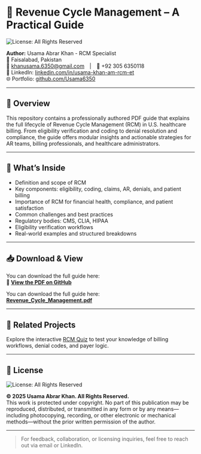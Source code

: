 # 📄 Revenue Cycle Management – A Practical Guide  
![License: All Rights Reserved](https://img.shields.io/badge/License-All%20Rights%20Reserved-red.svg)

**Author:** Usama Abrar Khan - RCM Specialist  
📍 Faisalabad, Pakistan  
📧 khanusama.6350@gmail.com | 📱 +92 305 6350118  
🔗 LinkedIn: [linkedin.com/in/usama-khan-am-rcm-et](https://linkedin.com/in/usama-khan-am-rcm-et)  
🌐 Portfolio: [github.com/Usama6350](https://github.com/Usama6350)

---

## 🧭 Overview

This repository contains a professionally authored PDF guide that explains the full lifecycle of Revenue Cycle Management (RCM) in U.S. healthcare billing. From eligibility verification and coding to denial resolution and compliance, the guide offers modular insights and actionable strategies for AR teams, billing professionals, and healthcare administrators.

---

## 📘 What’s Inside

- Definition and scope of RCM  
- Key components: eligibility, coding, claims, AR, denials, and patient billing  
- Importance of RCM for financial health, compliance, and patient satisfaction  
- Common challenges and best practices  
- Regulatory bodies: CMS, CLIA, HIPAA  
- Eligibility verification workflows  
- Real-world examples and structured breakdowns

---

## 📥 Download & View

You can download the full guide here:  
**📄 [View the PDF on GitHub]([https://usama6350.github.io/Revenue-Cycle-Management/])**


You can download the full guide here:  
**[Revenue_Cycle_Management.pdf]([https://usama6350.github.io/Revenue-Cycle-Management/])**

---

## 🧪 Related Projects

Explore the interactive [RCM Quiz](https://usama6350.github.io/RCM-Quiz/) to test your knowledge of billing workflows, denial codes, and payer logic.

---

## 📜 License  
![License: All Rights Reserved](https://img.shields.io/badge/License-All%20Rights%20Reserved-red.svg)  

**© 2025 Usama Abrar Khan. All Rights Reserved.**  
This work is protected under copyright. No part of this publication may be reproduced, distributed, or transmitted in any form or by any means—including photocopying, recording, or other electronic or mechanical methods—without the prior written permission of the author.

---

> For feedback, collaboration, or licensing inquiries, feel free to reach out via email or LinkedIn.
